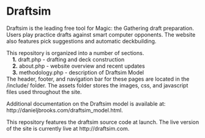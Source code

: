 <h1>Draftsim</h1>

<p> Draftsim is the leading free tool for Magic: the Gathering draft preparation. 
  Users play practice drafts against smart computer opponents. 
  The website also features pick suggestions and automatic deckbuilding. 
</p>

<p> This repository is organized into a number of sections. <br>
  &nbsp;&nbsp;&nbsp;&nbsp;<b>1.</b> draft.php - drafting and deck construction <br>
  &nbsp;&nbsp;&nbsp;&nbsp;<b>2.</b> about.php - website overview and recent updates <br>
  &nbsp;&nbsp;&nbsp;&nbsp;<b>3.</b> methodology.php - description of Draftsim Model <br> 
  The header, footer, and navigation bar for these pages are located in the /include/ folder. 
  The assets folder stores the images, css, and javascript files used throughout the site.  
</p>

<p>
  Additional documentation on the Draftsim model is available at: http://danieljbrooks.com/draftsim_model.html.
</p>

<p> This repository features the draftsim source code at launch. 
  The live version of the site is currently live at http://draftsim.com.
</p>
